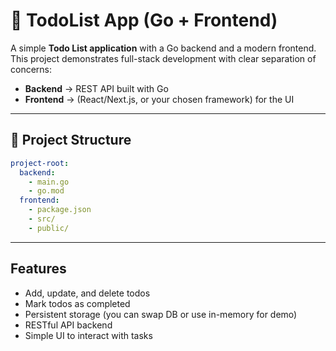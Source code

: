 # 📝 TodoList App (Go + Frontend)

A simple **Todo List application** with a Go backend and a modern frontend.  
This project demonstrates full-stack development with clear separation of concerns:

- **Backend** → REST API built with Go  
- **Frontend** → (React/Next.js, or your chosen framework) for the UI  

---

## 📂 Project Structure

```yaml
project-root:
  backend:
    - main.go
    - go.mod
  frontend:
    - package.json
    - src/
    - public/
```
---

## Features
- Add, update, and delete todos  
- Mark todos as completed  
- Persistent storage (you can swap DB or use in-memory for demo)  
- RESTful API backend  
- Simple UI to interact with tasks  
